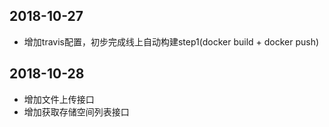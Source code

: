 ## 2018-10-27

- 增加travis配置，初步完成线上自动构建step1(docker build + docker push)

## 2018-10-28

- 增加文件上传接口
- 增加获取存储空间列表接口